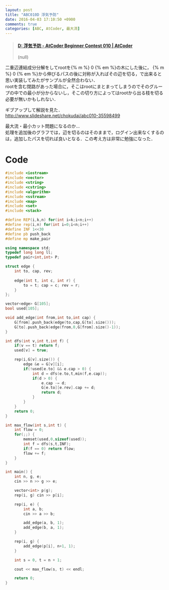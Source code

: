 ```yaml
---
layout: post
title: "ABC010D 浮気予防"
date: 2016-04-03 17:10:50 +0900
comments: true
categories: [ABC, AtCoder, 最大流]
---
```


<blockquote class="embedly-card" data-card-key="39deea93f79745829254c0652225a544" data-card-controls="0" data-card-branding="0" data-card-type="article"><h4><a href="http://abc010.contest.atcoder.jp/tasks/abc010_4">D: 浮気予防 - AtCoder Beginner Contest 010 | AtCoder</a></h4><p>(null)</p></blockquote>
<script async src="//cdn.embedly.com/widgets/platform.js" charset="UTF-8"></script>

<!-- more -->

二重辺連結成分分解をしてrootを{% m %} 0 {% em %}の木にした後に， {% m %} 0 {% em %}から伸びるパスの後に対称が入ればその辺を切る，で出来ると思い実装してみたがサンプルが全然合わない．  
rootを含む閉路があった場合に，そこはrootにまとまってしまうのでそのグループの中での最小が分からないし，そこの切り方によってはrootから出る枝を切る必要が無いかもしれない．  

ギブアップして解説を見た．  
http://www.slideshare.net/chokudai/abc010-35598499  

最大流・最小カット問題になるのか...  
処理を追加後のグラフでは，辺を切るのはそのままで，ログイン出来なくするのは，追加したパスを切れば良いとなる．この考え方は非常に勉強になった．

# Code

```cpp
#include <iostream>
#include <vector>
#include <string>
#include <cstring>
#include <algorithm>
#include <sstream>
#include <map>
#include <set>
#include <stack>

#define REP(i,k,n) for(int i=k;i<n;i++)
#define rep(i,n) for(int i=0;i<n;i++)
#define INF 1<<30
#define pb push_back
#define mp make_pair

using namespace std;
typedef long long ll;
typedef pair<int,int> P;

struct edge {
	int to, cap, rev;
	
	edge(int t, int c, int r) {
		to = t; cap = c; rev = r;
	}
};

vector<edge> G[105];
bool used[105];

void add_edge(int from,int to,int cap) {
	G[from].push_back(edge(to,cap,G[to].size()));
	G[to].push_back(edge(from,0,G[from].size()-1));
}

int dfs(int v,int t,int f) {
	if(v == t) return f;
	used[v] = true;

	rep(i,G[v].size()) {
		edge &e = G[v][i];
		if(!used[e.to] && e.cap > 0) {
			int d = dfs(e.to,t,min(f,e.cap));
			if(d > 0) {
				e.cap -= d;   
				G[e.to][e.rev].cap += d; 
				return d;
			}
		}
	}
	return 0;
}

int max_flow(int s,int t) {
	int flow = 0;
	for(;;) {
		memset(used,0,sizeof(used));
		int f = dfs(s,t,INF);
		if(f == 0) return flow;
		flow += f;
	}
}

int main() {
	int n, g, e;
	cin >> n >> g >> e;

	vector<int> p(g);
	rep(i, g) cin >> p[i];

	rep(i, e) {
		int a, b;
		cin >> a >> b;

		add_edge(a, b, 1);
		add_edge(b, a, 1);
	}

	rep(i, g) {
		add_edge(p[i], n+1, 1);
	}

	int s = 0, t = n + 1;

	cout << max_flow(s, t) << endl;

	return 0;
}
```

